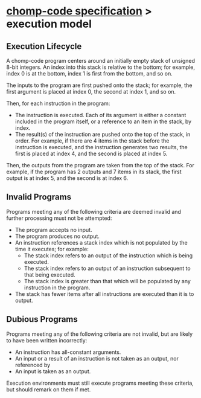 # [chomp-code specification](./readme.md) > execution model

## Execution Lifecycle

A chomp-code program centers around an initially empty stack of unsigned 8-bit integers.  An index into this stack is relative to the bottom; for example, index 0 is at the bottom, index 1 is first from the bottom, and so on.

The inputs to the program are first pushed onto the stack; for example, the first argument is placed at index 0, the second at index 1, and so on.

Then, for each instruction in the program:

- The instruction is executed.  Each of its argument is either a constant included in the program itself, or a reference to an item in the stack, by index.
- The result(s) of the instruction are pushed onto the top of the stack, in order.  For example, if there are 4 items in the stack before the instruction is executed, and the instruction generates two results, the first is placed at index 4, and the second is placed at index 5.

Then, the outputs from the program are taken from the top of the stack.  For example, if the program has 2 outputs and 7 items in its stack, the first output is at index 5, and the second is at index 6.

## Invalid Programs

Programs meeting any of the following criteria are deemed invalid and further processing must not be attempted:

- The program accepts no input.
- The program produces no output.
- An instruction references a stack index which is not populated by the time it executes; for example:
  - The stack index refers to an output of the instruction which is being executed.
  - The stack index refers to an output of an instruction subsequent to that being executed.
  - The stack index is greater than that which will be populated by any instruction in the program.
- The stack has fewer items after all instructions are executed than it is to output.

## Dubious Programs

Programs meeting any of the following criteria are not invalid, but are likely to have been written incorrectly:

- An instruction has all-constant arguments.
- An input or a result of an instruction is not taken as an output, nor referenced by
- An input is taken as an output.

Execution environments must still execute programs meeting these criteria, but should remark on them if met.

